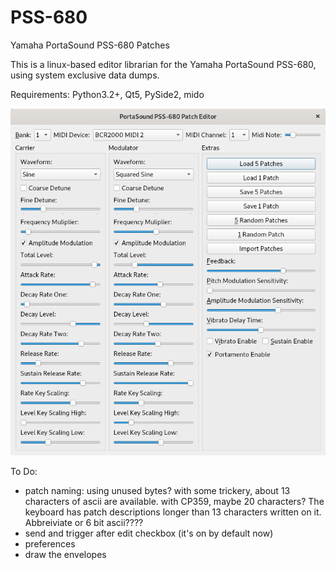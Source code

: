 # PSS-680
Yamaha PortaSound PSS-680 Patches

This is a linux-based editor librarian for the Yamaha PortaSound PSS-680, using system exclusive data dumps. 

Requirements: Python3.2+, Qt5, PySide2, mido

![Alt text](/screenshot.png?raw=true "Work in Progress")

To Do:

- patch naming: using unused bytes? with some trickery, about 13 characters of ascii are available. with CP359, maybe 20 characters? The keyboard has patch descriptions longer than 13 characters written on it. Abbreiviate or 6 bit ascii????
- send and trigger after edit checkbox (it's on by default now)
- preferences
- draw the envelopes

